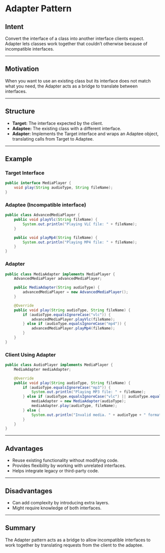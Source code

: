 # Adapter Pattern

## Intent

Convert the interface of a class into another interface clients expect. Adapter lets classes work together that couldn’t otherwise because of incompatible interfaces.

---

## Motivation

When you want to use an existing class but its interface does not match what you need, the Adapter acts as a bridge to translate between interfaces.

---

## Structure

- **Target:** The interface expected by the client.
- **Adaptee:** The existing class with a different interface.
- **Adapter:** Implements the Target interface and wraps an Adaptee object, translating calls from Target to Adaptee.

---

## Example

### Target Interface

```java
public interface MediaPlayer {
    void play(String audioType, String fileName);
}
```

### Adaptee (Incompatible interface)

```java
public class AdvancedMediaPlayer {
    public void playVlc(String fileName) {
        System.out.println("Playing VLC file: " + fileName);
    }

    public void playMp4(String fileName) {
        System.out.println("Playing MP4 file: " + fileName);
    }
}
```

### Adapter

```java
public class MediaAdapter implements MediaPlayer {
    AdvancedMediaPlayer advancedMediaPlayer;

    public MediaAdapter(String audioType) {
        advancedMediaPlayer = new AdvancedMediaPlayer();
    }

    @Override
    public void play(String audioType, String fileName) {
        if (audioType.equalsIgnoreCase("vlc")) {
            advancedMediaPlayer.playVlc(fileName);
        } else if (audioType.equalsIgnoreCase("mp4")) {
            advancedMediaPlayer.playMp4(fileName);
        }
    }
}
```

### Client Using Adapter

```java
public class AudioPlayer implements MediaPlayer {
    MediaAdapter mediaAdapter;

    @Override
    public void play(String audioType, String fileName) {
        if (audioType.equalsIgnoreCase("mp3")) {
            System.out.println("Playing MP3 file: " + fileName);
        } else if (audioType.equalsIgnoreCase("vlc") || audioType.equalsIgnoreCase("mp4")) {
            mediaAdapter = new MediaAdapter(audioType);
            mediaAdapter.play(audioType, fileName);
        } else {
            System.out.println("Invalid media. " + audioType + " format not supported");
        }
    }
}
```

---

## Advantages

- Reuse existing functionality without modifying code.
- Provides flexibility by working with unrelated interfaces.
- Helps integrate legacy or third-party code.

---

## Disadvantages

- Can add complexity by introducing extra layers.
- Might require knowledge of both interfaces.

---

## Summary

The Adapter pattern acts as a bridge to allow incompatible interfaces to work together by translating requests from the client to the adaptee.
